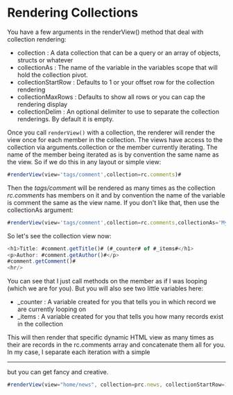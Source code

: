 # Rendering Collections

You have a few arguments in the renderView() method that deal with collection rendering:

* collection : A data collection that can be a query or an array of objects, structs or whatever
* collectionAs : The name of the variable in the variables scope that will hold the collection pivot.
* collectionStartRow : Defaults to 1 or your offset row for the collection rendering
* collectionMaxRows : Defaults to show all rows or you can cap the rendering display
* collectionDelim : An optional delimiter to use to separate the collection renderings. By default it is empty.

Once you call `renderView()` with a collection, the renderer will render the view once for each member in the collection. The views have access to the collection via arguments.collection or the member currently iterating. The name of the member being iterated as is by convention the same name as the view. So if we do this in any layout or simple view:

```js
#renderView(view='tags/comment',collection=rc.comments)#
```

Then the *tags/commen*t will be rendered as many times as the collection *rc.comments* has members on it and by convention the name of the variable is comment the same as the view name. If you don't like that, then use the collectionAs argument:

```js
#renderView(view='tags/comment',collection=rc.comments,collectionAs='MyComment')#
```

So let's see the collection view now: 

```js
<h1>Title: #comment.getTitle()# (#_counter# of #_items#</h1>
<p>Author: #comment.getAuthor()#</p>
#comment.getComment()#
<hr/>
```

You can see that I just call methods on the member as if I was looping (which we are for you). But you will also see two little variables here: 

* _counter : A variable created for you that tells you in which record we are currently looping on
* _items : A variable created for you that tells you how many records exist in the collection

This will then render that specific dynamic HTML view as many times as their are records in the rc.comments array and concatenate them all for you. In my case, I separate each iteration with a simple <hr/> but you can get fancy and creative.

```js
#renderView(view="home/news", collection=prc.news, collectionStartRow=11, collectionMaxRows=20)#
```


